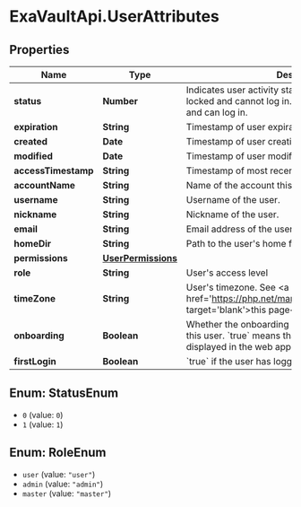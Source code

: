 # ExaVaultApi.UserAttributes

## Properties
Name | Type | Description | Notes
------------ | ------------- | ------------- | -------------
**status** | **Number** | Indicates user activity status. &#x60;0&#x60; means the user is locked and cannot log in. &#x60;1&#x60; means the user is active and can log in. | 
**expiration** | **String** | Timestamp of user expiration. | [optional] 
**created** | **Date** | Timestamp of user creation. | 
**modified** | **Date** | Timestamp of user modification. | 
**accessTimestamp** | **String** | Timestamp of most recent successful user login. | [optional] 
**accountName** | **String** | Name of the account this user belongs to. | 
**username** | **String** | Username of the user. | 
**nickname** | **String** | Nickname of the user. | 
**email** | **String** | Email address of the user. | [optional] 
**homeDir** | **String** | Path to the user&#x27;s home folder. | 
**permissions** | [**UserPermissions**](UserPermissions.md) |  | 
**role** | **String** | User&#x27;s access level | 
**timeZone** | **String** | User&#x27;s timezone. See &lt;a href&#x3D;&#x27;https://php.net/manual/en/timezones.php&#x27; target&#x3D;&#x27;blank&#x27;&gt;this page&lt;/a&gt; for allowed values. | 
**onboarding** | **Boolean** | Whether the onboarding help system is enabled for this user. &#x60;true&#x60; means that additional help popups are displayed in the web application for this user. | 
**firstLogin** | **Boolean** | &#x60;true&#x60; if the user has logged into the system. | [optional] 

<a name="StatusEnum"></a>
## Enum: StatusEnum

* `0` (value: `0`)
* `1` (value: `1`)


<a name="RoleEnum"></a>
## Enum: RoleEnum

* `user` (value: `"user"`)
* `admin` (value: `"admin"`)
* `master` (value: `"master"`)


